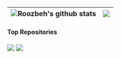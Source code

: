 |<img align="center" src="https://github-readme-stats.vercel.app/api?username=roozbehghazavi&show_icons=true&include_all_commits=true&theme=dracula&hide_border=true" alt="Roozbeh's github stats" /></a> |<img align="center" src="https://github-readme-stats.vercel.app/api/top-langs/?username=roozbehghazavi&layout=compact&theme=dracula&hide_border=true&exclude_repo=XV6_system_call,Advanced-Programming,course_template,roozbehghazavi.github.io,XV6-Threads" /></a> |
| ------------- | ------------- |

#### Top Repositories



<img align="center" src="https://github-readme-stats.vercel.app/api/pin/?username=roozbehghazavi&repo=Parking_project&theme=dracula" />
<img align="center" src="https://github-readme-stats.vercel.app/api/pin/?username=roozbehghazavi&repo=GameDev.tv-Unity-Course&theme=dracula" />

<br />
<br />
